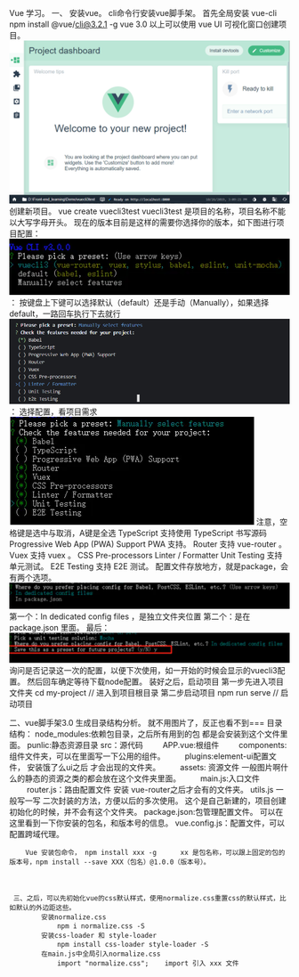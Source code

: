 Vue 学习。
  一、 安装vue。
        cli命令行安装vue脚手架。
        首先全局安装 vue-cli 
            npm install  @vue/cli@3.2.1 -g
        vue 3.0 以上可以使用 vue UI  可视化窗口创建项目。
        ![Image text](./image/vueUi.png)
        创建新项目。
            vue create vuecli3test
                vuecli3test 是项目的名称，项目名称不能以大写字母开头。
        现在的版本目前是这样的需要你选择你的版本，如下图进行项目配置：
        ![Image text](./image/配置选择.png)：    按键盘上下键可以选择默认（default）还是手动（Manually），如果选择default，一路回车执行下去就行
        ![Image text](./image/vue配置.png)： 选择配置，看项目需求
        ![Image text](./image/手动选择配置.png)
                注意，空格键是选中与取消，A键是全选
                    TypeScript 支持使用 TypeScript 书写源码
                    Progressive Web App (PWA) Support PWA 支持。
                    Router 支持 vue-router 。  <!-- 路由 -->
                    Vuex 支持 vuex 。 <!-- 状态管理 -->
                    CSS Pre-processors <!--支持 CSS 预处理器。 -->
                    Linter / Formatter <!-- 支持代码风格检查和格式化。 -->
                    Unit Testing 支持单元测试。    <!-- 没用过，之后去了解 -->
                    E2E Testing 支持 E2E 测试。   <!-- 没用过，之后去了解 -->
            配置文件存放地方，就是package，会有两个选项。
            ![Image text](./image/package配置.png)
                    第一个：In dedicated config files ，是独立文件夹位置
                    第二个：是在package.json 里面。
            最后：
            ![Image text](./image/是否保存.png)
            询问是否记录这一次的配置，以便下次使用，如一开始的时候会显示的vuecli3配置。
            然后回车确定等待下载node配置。
            装好之后，启动项目
                        第一步先进入项目文件夹  cd my-project // 进入到项目根目录
                        第二步启动项目 npm run serve // 启动项目

  二、vue脚手架3.0 生成目录结构分析。
        就不用图片了，反正也看不到===
            目录结构：
                node_modules:依赖包目录，之后所有用到的包 都是会安装到这个文件里面。
                punlic:静态资源目录
                src：源代码
                    APP.vue:根组件
                    components:组件文件夹，可以在里面写一下公用的组件。
                    plugins:element-ui配置文件， 安装饿了么ui之后 才会出现的文件夹。
                    assets: 资源文件  一般图片啊什么的静态的资源之类的都会放在这个文件夹里面。
                    main.js:入口文件    
                    router.js：路由配置文件  安装 vue-router之后才会有的文件夹。
                    utils.js  一般写一写 二次封装的方法，方便以后的多次使用。 这个是自己新建的，项目创建初始化的时候，并不会有这个文件夹。
                package.json:包管理配置文件。 可以在这里看到一下你安装的包名，和版本号的信息。
                vue.config.js：配置文件，可以配置跨域代理。

        Vue 安装包命令， npm install xxx -g      xx 是包名称，可以跟上固定的包的版本号，npm install --save XXX（包名）@1.0.0（版本号）。


     
     三、之后，可以先初始化vue的css默认样式，使用normalize.css重置css的默认样式，比如默认的外边距这些。
            安装normalize.css 
                npm i normalize.css -S
            安装css-loader 和 style-loader
                npm install css-loader style-loader -S
            在main.js中全局引入normalize.css
                import "normalize.css";    import 引入 xxx 文件